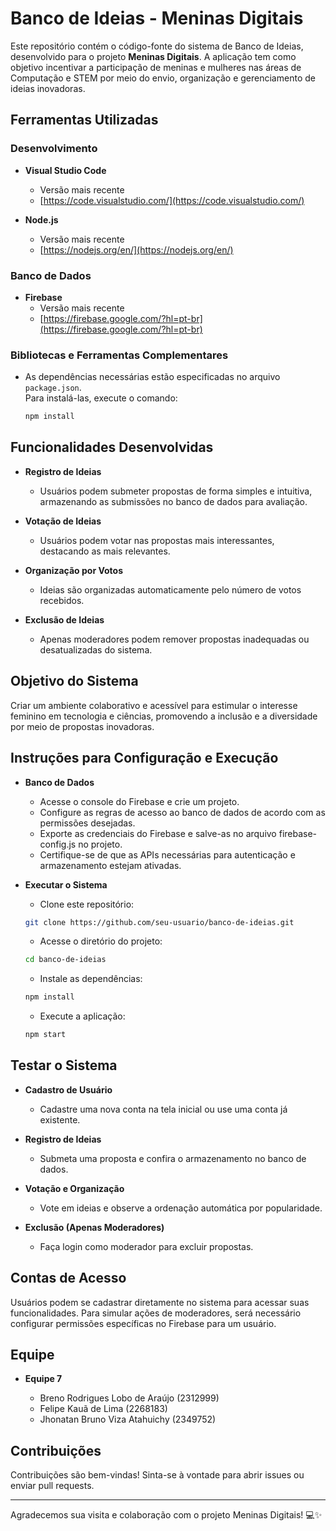 # Banco de Ideias - Meninas Digitais

Este repositório contém o código-fonte do sistema de Banco de Ideias, desenvolvido para o projeto **Meninas Digitais**. A aplicação tem como objetivo incentivar a participação de meninas e mulheres nas áreas de Computação e STEM por meio do envio, organização e gerenciamento de ideias inovadoras.

## Ferramentas Utilizadas

### Desenvolvimento
- **Visual Studio Code**  
  - Versão mais recente  
  - [https://code.visualstudio.com/](https://code.visualstudio.com/)

- **Node.js**  
  - Versão mais recente  
  - [https://nodejs.org/en/](https://nodejs.org/en/)<br>


### Banco de Dados
- **Firebase**  
  - Versão mais recente  
  - [https://firebase.google.com/?hl=pt-br](https://firebase.google.com/?hl=pt-br)

### Bibliotecas e Ferramentas Complementares
- As dependências necessárias estão especificadas no arquivo `package.json`.  
  Para instalá-las, execute o comando:  
  ```bash
  npm install

## Funcionalidades Desenvolvidas
- **Registro de Ideias**
  - Usuários podem submeter propostas de forma simples e intuitiva, armazenando as submissões no banco de dados para avaliação.

- **Votação de Ideias**
  - Usuários podem votar nas propostas mais interessantes, destacando as mais relevantes.

- **Organização por Votos**
  - Ideias são organizadas automaticamente pelo número de votos recebidos.

- **Exclusão de Ideias**
  - Apenas moderadores podem remover propostas inadequadas ou desatualizadas do sistema.

## Objetivo do Sistema
Criar um ambiente colaborativo e acessível para estimular o interesse feminino em tecnologia e ciências, promovendo a inclusão e a diversidade por meio de propostas inovadoras.

## Instruções para Configuração e Execução
- **Banco de Dados**
  - Acesse o console do Firebase e crie um projeto.
  - Configure as regras de acesso ao banco de dados de acordo com as permissões desejadas.
  - Exporte as credenciais do Firebase e salve-as no arquivo firebase-config.js no projeto.
  - Certifique-se de que as APIs necessárias para autenticação e armazenamento estejam ativadas.

- **Executar o Sistema**
  - Clone este repositório:
  ```bash
  git clone https://github.com/seu-usuario/banco-de-ideias.git
  ```
  - Acesse o diretório do projeto:
  ```bash
  cd banco-de-ideias
  ```
  - Instale as dependências:
  ```bash
  npm install
  ```
  - Execute a aplicação:
  ```bash
  npm start
  ```

## Testar o Sistema
- **Cadastro de Usuário**
  - Cadastre uma nova conta na tela inicial ou use uma conta já existente.
    
- **Registro de Ideias**
  - Submeta uma proposta e confira o armazenamento no banco de dados.
    
- **Votação e Organização**
  - Vote em ideias e observe a ordenação automática por popularidade.
    
- **Exclusão (Apenas Moderadores)**
  - Faça login como moderador para excluir propostas.

## Contas de Acesso
Usuários podem se cadastrar diretamente no sistema para acessar suas funcionalidades.
Para simular ações de moderadores, será necessário configurar permissões específicas no Firebase para um usuário.

## Equipe
- **Equipe 7**

  - Breno Rodrigues Lobo de Araújo (2312999)
  - Felipe Kauã de Lima (2268183)
  - Jhonatan Bruno Viza Atahuichy (2349752)

## Contribuições
Contribuições são bem-vindas!
Sinta-se à vontade para abrir issues ou enviar pull requests.

---

Agradecemos sua visita e colaboração com o projeto Meninas Digitais! 💻✨
